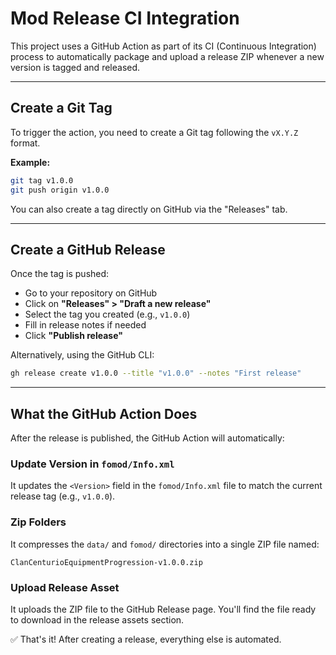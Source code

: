# Mod Release CI Integration

This project uses a GitHub Action as part of its CI (Continuous Integration) process to automatically package and upload a release ZIP whenever a new version is tagged and released.

---

## Create a Git Tag

To trigger the action, you need to create a Git tag following the `vX.Y.Z` format.

**Example:**

```bash
git tag v1.0.0
git push origin v1.0.0
```

You can also create a tag directly on GitHub via the "Releases" tab.

---

## Create a GitHub Release

Once the tag is pushed:

- Go to your repository on GitHub
- Click on **"Releases" > "Draft a new release"**
- Select the tag you created (e.g., `v1.0.0`)
- Fill in release notes if needed
- Click **"Publish release"**

Alternatively, using the GitHub CLI:

```bash
gh release create v1.0.0 --title "v1.0.0" --notes "First release"
```

---

## What the GitHub Action Does

After the release is published, the GitHub Action will automatically:

### Update Version in `fomod/Info.xml`

It updates the `<Version>` field in the `fomod/Info.xml` file to match the current release tag (e.g., `v1.0.0`).

### Zip Folders

It compresses the `data/` and `fomod/` directories into a single ZIP file named:

```
ClanCenturioEquipmentProgression-v1.0.0.zip
```

### Upload Release Asset

It uploads the ZIP file to the GitHub Release page. You'll find the file ready to download in the release assets section.

✅ That's it! After creating a release, everything else is automated.
